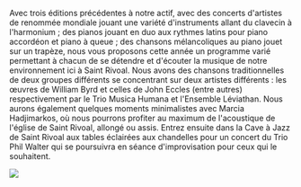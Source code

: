 Avec trois éditions précédentes à notre actif, avec des concerts d'artistes de renommée mondiale jouant une variété d'instruments allant du clavecin à l'harmonium ; des pianos jouant en duo aux rythmes latins pour piano accordéon et piano à queue ; des chansons mélancoliques au piano jouet sur un trapèze, nous vous proposons cette année un programme varié permettant à chacun de se détendre et d'écouter la musique de notre environnement ici à Saint Rivoal. Nous avons des chansons traditionnelles de deux groupes différents se concentrant sur deux artistes différents : les œuvres de William Byrd et celles de John Eccles (entre autres) respectivement par le Trio Musica Humana et l'Ensemble Léviathan. Nous aurons également quelques moments minimalistes avec Marcia Hadjimarkos, où nous pourrons profiter au maximum de l'acoustique de l'église de Saint Rivoal, allongé ou assis. Entrez ensuite dans la Cave à Jazz de Saint Rivoal aux tables éclairées aux chandelles pour un concert du Trio Phil Walter qui se poursuivra en séance d'improvisation pour ceux qui le souhaitent.

![](/img/2023/coumabbas-live.png)

